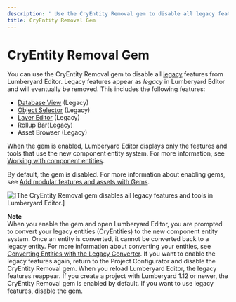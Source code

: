 ```yaml
---
description: ' Use the CryEntity Removal gem to disable all legacy features in &ly-editor;. '
title: CryEntity Removal Gem
---
```

# CryEntity Removal Gem<a name="gems-system-cryentity-removal-gem"></a>

You can use the CryEntity Removal gem to disable all [legacy](https://docs.aws.amazon.com/lumberyard/latest/userguide/ly-glos-chap.html#legacy) features from Lumberyard Editor\. Legacy features appear as *legacy* in Lumberyard Editor and will eventually be removed\. This includes the following features:
+ [Database View](/docs/userguide/level-database-view.md) \(Legacy\)
+ [Object Selector](https://docs.aws.amazon.com/lumberyard/latest/legacyreference/entities-object-selector.html) \(Legacy\)
+ [Layer Editor](https://docs.aws.amazon.com/lumberyard/latest/legacyreference/level-layers-intro.html) \(Legacy\)
+ Rollup Bar\(Legacy\)
+ Asset Browser \(Legacy\) 

When the gem is enabled, Lumberyard Editor displays only the features and tools that use the new component entity system\. For more information, see [Working with component entities](/docs/userguide/components/intro.md)\.

By default, the gem is disabled\. For more information about enabling gems, see [Add modular features and assets with Gems](/docs/userguide/gems/builtin/s.md)\.

![\[The CryEntity Removal gem disables all legacy features and tools in Lumberyard Editor.\]](/images/userguide/gems/gems-system-cryentity-removal-gem.png)

**Note**  
When you enable the gem and open Lumberyard Editor, you are prompted to convert your legacy entities \(CryEntities\) to the new component entity system\. Once an entity is converted, it cannot be converted back to a legacy entity\. For more information about converting your entities, see [Converting Entities with the Legacy Converter](/docs/userguide/components/entity-data-converter.md)\. 
If you want to enable the legacy features again, return to the Project Configurator and disable the CryEntity Removal gem\. When you reload Lumberyard Editor, the legacy features reappear\. 
If you create a project with Lumberyard 1\.12 or newer, the CryEntity Removal gem is enabled by default\. If you want to use legacy features, disable the gem\. 